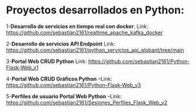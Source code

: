 # Proyectos desarrollados en Python:

1-**Desarrollo de servicios en tiempo real con docker**. Link: https://github.com/sebastian2161/realtime_apache_kafka_docker

2-**Desarrollo de servicios API Endpoint** Link: https://github.com/sebastian2161/python_servicios_api_globant/tree/main

3-**Portal Web CRUD Python** Link: https://github.com/sebastian2161/Python-Flask-Web_v1

4-**Portal Web CRUD Gráficos Python** –Link: https://github.com/sebastian2161/Python-Flask-Web_v3

5-**Perfiles de usuario Portal Web Python** –Link: https://github.com/sebastian2161/Sesiones_Perfiles_Flask_Web_v2
